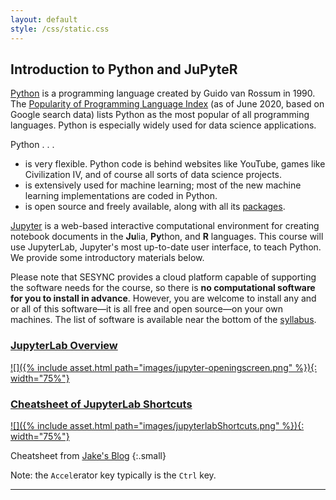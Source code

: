 ```yaml
---
layout: default
style: /css/static.css
---
```


## Introduction to Python and JuPyteR

[Python](https://www.python.org/about/) is a programming language created by Guido van Rossum in 1990.  The [Popularity of Programming Language Index](http://pypl.github.io/PYPL.html) (as of June 2020, based on Google search data) lists Python as the most popular of all programming languages. Python is especially widely used for data science applications. 

Python . . .

- is very flexible. Python code is behind websites like YouTube, games like Civilization IV, and of course all sorts of data science projects.
- is extensively used for machine learning; most of the new machine learning implementations are coded in Python.
- is open source and freely available, along with all its [packages](https://pypi.python.org/).


[Jupyter](https://jupyter.org) is a web-based interactive computational environment for creating notebook documents in the **Ju**lia, **Py**thon, and **R** languages.
This course will use JupyterLab, Jupyter's most up-to-date user interface, to teach Python. We provide some introductory materials below. 

Please note that SESYNC provides a cloud platform capable of supporting the software needs for the course, so there is **no computational software for you to install in advance**. However, you are welcome to install any and or all of this software—it is all free and open source—on your own machines.  The list of software is available near the bottom of the [syllabus](https://cyberhelp.sesync.org/syllabi/2020/07/21/summer-institute.html).  

### [JupyterLab Overview](https://www.youtube.com/watch_popup?v=A5YyoCKxEOU)

[![]({% include asset.html path="images/jupyter-openingscreen.png" %}){: width="75%"}](https://www.youtube.com/watch_popup?v=A5YyoCKxEOU) 

### [Cheatsheet of JupyterLab Shortcuts](https://blog.ja-ke.tech/assets/jupyterlab-shortcuts/Shortcuts.pdf)

[![]({% include asset.html path="images/jupyterlabShortcuts.png" %}){: width="75%"}](https://blog.ja-ke.tech/assets/jupyterlab-shortcuts/Shortcuts.pdf) 

Cheatsheet from [Jake's Blog](https://blog.ja-ke.tech/)
{:.small}

Note: the `Accel`erator key typically is the `Ctrl` key.

---